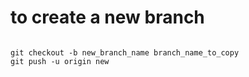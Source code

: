 # to create a new branch
<code>
git checkout -b new_branch_name branch_name_to_copy
git push -u origin new

</code>
